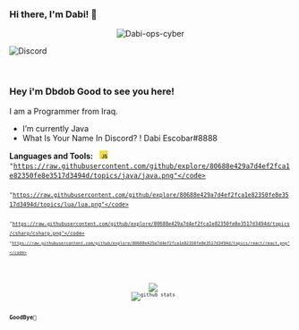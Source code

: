 ### Hi there, I'm Dabi! 👋
<p align="center"> <img src="https://komarev.com/ghpvc/?username=DabdobaDev" alt="Dabi-ops-cyber" /> </p>

![Discord](https://discord.c99.nl/widget/theme-2/647142424333910037.png)



 
<br />

### Hey i'm Dbdob Good to see you here! &nbsp;

I am a Programmer from Iraq.
-  I’m currently Java
- What Is Your Name In Discord? ! Dabi Escobar#8888


**Languages and Tools:** &nbsp;
 <code><img height="15" src="https://raw.githubusercontent.com/github/explore/80688e429a7d4ef2fca1e82350fe8e3517d3494d/topics/javascript/javascript.png"></code>
 <code><img height="15" src="">"https://raw.githubusercontent.com/github/explore/80688e429a7d4ef2fca1e82350fe8e3517d3494d/topics/java/java.png"</code>
 <code><img height="15" src="">"https://raw.githubusercontent.com/github/explore/80688e429a7d4ef2fca1e82350fe8e3517d3494d/topics/lua/lua.png"</code>
 <code><img height="15" src="">"https://raw.githubusercontent.com/github/explore/80688e429a7d4ef2fca1e82350fe8e3517d3494d/topics/csharp/csharp.png"</code>
 <code><img height="15" src="">"https://raw.githubusercontent.com/github/explore/80688e429a7d4ef2fca1e82350fe8e3517d3494d/topics/react/react.png"</code>

<p align="center">
  <img align="center" src="https://github-readme-stats.vercel.app/api/top-langs/?username=DabdobaDev&theme=radical&hide_langs_below=1&layout=compact" />
  <img align="center" src="https://github-readme-stats.vercel.app/api?username=DabdobaDev&show_icons=true&theme=radical&line_height=21" alt="github stats"/>
 
 
  

### GoodBye👋
